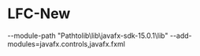# LFC-New


--module-path "Pathtolib\lib\javafx-sdk-15.0.1\lib" --add-modules=javafx.controls,javafx.fxml 
